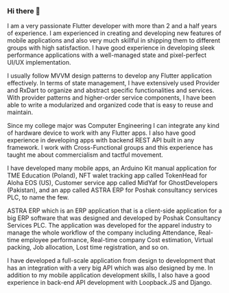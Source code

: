 ### Hi there 👋

I am a very passionate Flutter developer with more than 2 and a half years of experience. I am experienced in creating and developing new features of mobile applications and also very much skillful in shipping them to different groups with high satisfaction. I have good experience in developing sleek performance applications with a well-managed state and pixel-perfect UI/UX implementation. 

I usually follow MVVM design patterns to develop any Flutter application effectively. In terms of state management, I have extensively used Provider and RxDart to organize and abstract specific functionalities and services. With provider patterns and higher-order service components, I have been able to write a modularized and organized code that is easy to reuse and maintain.

Since my college major was Computer Engineering I can integrate any kind of hardware device to work with any Flutter apps. I also have good experience in developing apps with backend REST API built in any framework. I work with Cross-Functional groups and this experience has taught me about commercialism and tactful movement.

I have developed many mobile apps, an Arduino Kit manual application for TME Education (Poland), NFT walet tracking app called TokenHead for Aloha EOS (US), Customer service app called MidYaf for GhostDevelopers (Pakistan), and an app called ASTRA ERP for Poshak consultancy services PLC, to name the few.

ASTRA ERP which is an ERP application that is a client-side application for a big ERP software that was designed and developed by Poshak Consultancy Services PLC. The application was developed for the apparel industry to manage the whole workflow of the company including Attendance, Real-time employee performance, Real-time company Cost estimation, Virtual packing, Job allocation, Lost time registration, and so on. 
 
I have developed a full-scale application from design to development that has an integration with a very big API which was also designed by me.  In addition to my mobile application development skills, I also have a good experience in back-end API development with Loopback.JS and Django.
